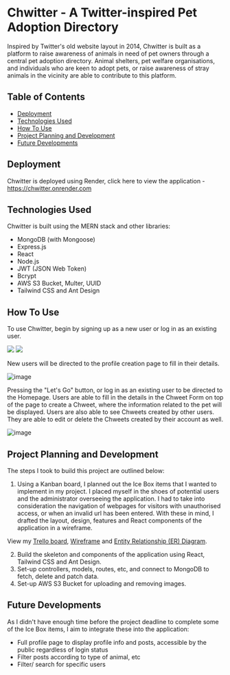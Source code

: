 # Chwitter - A Twitter-inspired Pet Adoption Directory

Inspired by Twitter's old website layout in 2014, Chwitter is built as a platform to raise awareness of animals in need of pet owners through a central pet adoption directory. Animal shelters, pet welfare organisations, and individuals who are keen to adopt pets, or raise awareness of stray animals in the vicinity are able to contribute to this platform.

## Table of Contents

- <a href="https://github.com/evangelenesiyin/chwitter#deployment">Deployment</a>
- <a href="https://github.com/evangelenesiyin/chwitter#technologies-used">Technologies Used</a>
- <a href="https://github.com/evangelenesiyin/chwitter#how-to-use">How To Use</a>
- <a href="https://github.com/evangelenesiyin/chwitter#project-planning-and-development">Project Planning and Development</a>
- <a href="https://github.com/evangelenesiyin/chwitter#future-developments">Future Developments</a>

## Deployment

Chwitter is deployed using Render, click here to view the application - https://chwitter.onrender.com

## Technologies Used

Chwitter is built using the MERN stack and other libraries:

- MongoDB (with Mongoose)
- Express.js
- React
- Node.js
- JWT (JSON Web Token)
- Bcrypt
- AWS S3 Bucket, Multer, UUID
- Tailwind CSS and Ant Design

## How To Use

To use Chwitter, begin by signing up as a new user or log in as an existing user.

<img src="https://github.com/evangelenesiyin/chwitter/assets/108106809/79ed8245-af0c-421c-9db6-9cb1ef167727">
<img src="https://github.com/evangelenesiyin/chwitter/assets/108106809/92036643-2a94-40a4-b1f9-968ab96e974d">

New users will be directed to the profile creation page to fill in their details.

![image](https://github.com/evangelenesiyin/chwitter/assets/108106809/16f8066b-a438-43b6-b333-89cacac7b8d6)

Pressing the "Let's Go" button, or log in as an existing user to be directed to the Homepage. Users are able to fill in the details in the Chweet Form on top of the page to create a Chweet, where the information related to the pet will be displayed. Users are also able to see Chweets created by other users. They are able to edit or delete the Chweets created by their account as well.

![image](https://github.com/evangelenesiyin/chwitter/assets/108106809/78373f5e-4e35-4ed9-bd64-440c57a4b9df)

## Project Planning and Development

The steps I took to build this project are outlined below:
1. Using a Kanban board, I planned out the Ice Box items that I wanted to implement in my project. I placed myself in the shoes of potential users and the administrator overseeing the application. I had to take into consideration the navigation of webpages for visitors with unauthorised access, or when an invalid url has been entered. With these in mind, I drafted the layout, design, features and React components of the application in a wireframe.

View my <a href="https://trello.com/b/TCvigjsp/chwitter">Trello board</a>, <a href="https://www.figma.com/file/fhiR5q3xhMy9YGOEtDw5HM/Chwitter?type=design&node-id=0%3A1&mode=design&t=Wrx1VVoYy24Id6kv-1">Wireframe</a> and <a href="https://lucid.app/lucidchart/73734e41-9da4-4039-bc26-c75b121e1932/edit?viewport_loc=-1757%2C-978%2C1305%2C807%2C0_0&invitationId=inv_2b5f2861-899c-434c-91a8-04232c1eb313">Entity Relationship (ER) Diagram</a>.

2. Build the skeleton and components of the application using React, Tailwind CSS and Ant Design.
3. Set-up controllers, models, routes, etc, and connect to MongoDB to fetch, delete and patch data.
4. Set-up AWS S3 Bucket for uploading and removing images.

## Future Developments

As I didn't have enough time before the project deadline to complete some of the Ice Box items, I aim to integrate these into the application:

* Full profile page to display profile info and posts, accessible by the public regardless of login status
* Filter posts according to type of animal, etc
* Filter/ search for specific users
